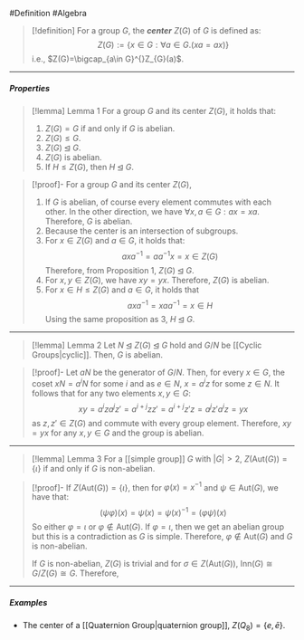 #Definition #Algebra

> [!definition]
> For a group $G$, the ***center*** $Z(G)$ of $G$ is defined as:
> $$Z(G):=\{ x\in G: \forall a\in G.(xa=ax) \}$$
> i.e., $Z(G)=\bigcap_{a\in G}^{}Z_{G}(a)$.
---
##### Properties

> [!lemma] Lemma 1
> For a group $G$ and its center $Z(G)$, it holds that:
> 1. $Z(G)=G$ if and only if $G$ is abelian.
> 2. $Z(G)\leq G$.
> 3. $Z(G)\unlhd G$.
> 4. $Z(G)$ is abelian.
> 5. If $H \leq Z(G)$, then $H\unlhd G$.

> [!proof]-
> For a group $G$ and its center $Z(G)$,
> 1. If $G$ is abelian, of course every element commutes with each other. In the other direction, we have $\forall x,a\in G:ax=xa$. Therefore, $G$ is abelian.
> 2. Because the center is an intersection of subgroups.
> 3. For $x\in Z(G)$ and $a\in G$, it holds that: $$ ax a^{-1}=aa^{-1}x=x\in Z(G)$$ Therefore, from Proposition 1, $Z(G) \unlhd G$.
> 4. For $x,y\in Z(G)$, we have $xy=yx$. Therefore, $Z(G)$ is abelian.
> 5. For $x\in H\le Z(G)$ and $a\in G$, it holds that $$ax a^{-1}=xaa^{-1}=x\in H$$Using the same proposition as 3, $H\unlhd G$.
---
> [!lemma] Lemma 2
> Let $N\unlhd Z(G)\unlhd G$ hold and $G / N$ be [[Cyclic Groups|cyclic]]. Then, $G$ is abelian. 

> [!proof]-
> Let $aN$ be the generator of $G / N$. Then, for every $x\in G$, the coset $x N=a^iN$ for some $i$ and as $e\in N$, $x=a^iz$ for some $z\in N$. It follows that for any two elements $x,y\in G$:$$xy = a^iza^jz'=a^{i+j}zz' =a^{i+j}z'z =a^jz'a^iz=yx$$as $z,z'\in Z(G)$ and commute with every group element. Therefore, $xy=yx$ for any $x,y\in G$ and the group is abelian. 
---
> [!lemma] Lemma 3
> For a [[simple group]] $G$ with $\left| G \right|>2$, $Z(\text{Aut}(G))=\{ \iota \}$ if and only if $G$ is non-abelian.

> [!proof]-
> If $Z(\text{Aut}(G))=\{ \iota \}$, then for $\varphi(x)= x ^{-1}$ and $\psi\in \text{Aut}(G)$, we have that: $$(\psi \varphi)(x)=\psi(x)=\psi(x)^{-1}=(\varphi \psi)(x)$$So either $\varphi=\iota$ or $\varphi\notin \text{Aut}(G)$. If $\varphi=\iota$, then we get an abelian group but this is a contradiction as $G$ is simple. Therefore, $\varphi\notin \text{Aut}(G)$ and $G$ is non-abelian. 
> 
> If $G$ is non-abelian, $Z(G)$ is trivial and for $\sigma\in Z(\text{Aut}(G))$, $\text{Inn}(G)\cong G / Z(G)\cong G$. Therefore, 
---
##### Examples
- The center of a [[Quaternion Group|quaternion group]], $Z(Q_{8})=\{ e,\bar{e} \}$.